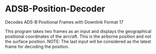 # ADSB-Position-Decoder
Decodes ADS-B Positional Frames with Downlink Format 17

This program takes two frames as an input and displays the geographical positional coordinates of the aircraft.
This is the airborne position and not the surface position.
NOTE: The last input will be considered as the latest frame for decoding the position.
